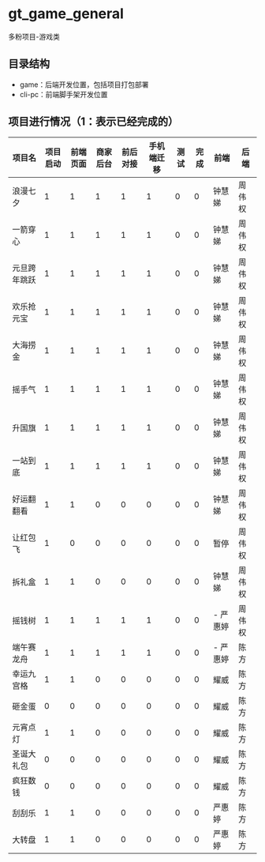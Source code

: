 # gt_game_general

多粉项目-游戏类
## 目录结构

- game：后端开发位置，包括项目打包部署
- cli-pc：前端脚手架开发位置

## 项目进行情况（1：表示已经完成的）

| 项目名 | 项目启动 | 前端页面 | 商家后台 | 前后对接 | 手机端迁移 | 测试 | 完成 | 前端 | 后端
| -------- | -------- | -------- | -------- | -------- | -------- | -------- | -------- | -------- | -------- |
| 浪漫七夕     | 1 | 1 | 1 | 1 | 1 | 0 | 0 |   钟慧娣  | 周伟权
| 一箭穿心     | 1 |1 |1 | 1 | 1 | 0 | 0   |   钟慧娣  | 周伟权
| 元旦跨年跳跃 | 1 | 1 | 1 | 1 | 1 | 0 | 0 |   钟慧娣  | 周伟权
| 欢乐抢元宝    | 1 | 1 | 1 |1 | 1 | 0 | 0 |   钟慧娣  |周伟权
| 大海捞金     | 1 | 1 | 1 | 1 | 1 | 0 | 0 |   钟慧娣  | 周伟权
| 摇手气       | 1 | 1 | 1 | 1 | 1 | 0 | 0 |   钟慧娣  | 周伟权
| 升国旗       | 1 |1 | 1 | 1 | 1 | 0 | 0  |   钟慧娣  | 周伟权   
| 一站到底     | 1 | 1 | 1 | 1 | 1| 0 | 0  |   钟慧娣  | 周伟权 
| 好运翻翻看    |1 | 1 | 0 | 0 | 0 | 0 | 0 |   钟慧娣  |周伟权
| 让红包飞      |1 | 0 | 0 | 0 | 0 | 0 | 0 | 暂停   | 周伟权 
| 拆礼盒       | 1 | 1 | 0 | 0 | 0 | 0 | 0 |  钟慧娣 | 周伟权
| 摇钱树       | 1 | 1 | 1 | 1 | 1 | 0 | 0 | -  严惠婷 | 周伟权 
| 端午赛龙舟    | 1 | 1 | 1 | 1 | 1 | 0 | 0 | - 严惠婷 | 陈方
| 幸运九宫格    | 1 | 1 | 0 | 0 | 0 | 0 | 0 | 耀威 | 陈方   
| 砸金蛋        | 0 | 0 | 0 | 0 | 0 | 0 | 0 | 耀威 | 陈方
| 元宵点灯      | 1 | 1 | 0 | 0 | 0 | 0 | 0 | 耀威 | 陈方
| 圣诞大礼包    | 0 | 0 | 0 | 0 | 0 | 0 | 0 | 耀威 | 陈方
| 疯狂数钱     | 0 | 0 | 0 | 0 | 0 | 0 | 0 | 耀威 |  陈方
| 刮刮乐       | 1 | 1 | 0 | 0 | 0 | 0 | 0 | 严惠婷 | 陈方
| 大转盘       | 1 | 1 | 0 | 0 | 0 | 0 | 0 |  严惠婷| 陈方
 









